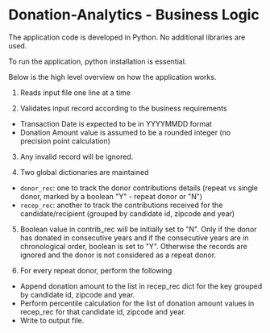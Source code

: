 # Donation-Analytics - Business Logic

The application code is developed in Python. No additional libraries are used.

To run the application, python installation is essential.

Below is the high level overview on how the application works.

1) Reads input file one line at a time

2) Validates input record according to the business requirements
* Transaction Date is expected to be in YYYYMMDD format
*  Donation Amount value is assumed to be a rounded integer (no precision point calculation)

3) Any invalid record will be ignored.

4) Two global dictionaries are maintained
* `donor_rec`: one to track the donor contributions details (repeat vs single donor, marked by a boolean "Y" - repeat donor or "N")
* `recep_rec`: another to track the contributions received for the candidate/recipient (grouped by candidate id, zipcode and year)

5) Boolean value in contrib_rec will be initially set to "N". Only if the donor has donated in consecutive years and if the consecutive years are in chronological order, boolean is set to "Y". Otherwise the records are ignored and the donor is not considered as a repeat donor.

6) For every repeat donor, perform the following
* Append donation amount to the list in recep_rec dict for the key grouped by candidate id, zipcode and year.
* Perform percentile calculation for the list of donation amount values in recep_rec for that candidate id, zipcode and year.
* Write to output file.

